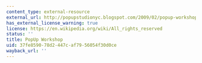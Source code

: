 ```yaml
---
content_type: external-resource
external_url: http://popupstudionyc.blogspot.com/2009/02/popup-workshop-20.html
has_external_license_warning: true
license: https://en.wikipedia.org/wiki/All_rights_reserved
status: ''
title: PopUp Workshop
uid: 37fe8590-78d2-447c-af79-56054f30d0ce
wayback_url: ''
---
```

